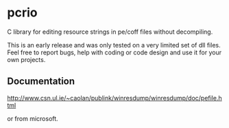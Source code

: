 # pcrio

C library for editing resource strings in pe/coff files without decompiling.

This is an early release and was only tested on a very limited set of
dll files. Feel free to report bugs, help with coding or code design and
use it for your own projects.

## Documentation

http://www.csn.ul.ie/~caolan/publink/winresdump/winresdump/doc/pefile.html

or from microsoft.

